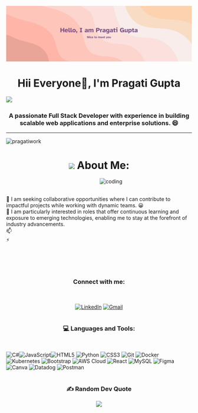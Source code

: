 ![logo](https://github.com/pragatiwork/pragatiwork/blob/main/pragati_intro.png)


<h1 align="center">Hii Everyone👋, I'm Pragati Gupta</h1>
<img src="https://user-images.githubusercontent.com/73097560/115834477-dbab4500-a447-11eb-908a-139a6edaec5c.gif">
<h3 align="center">A passionate Full Stack Developer with experience in building scalable web applications and enterprise solutions. 😄</h3>

---
<p align="left"> <img src="https://komarev.com/ghpvc/?username=pragatiwork&label=Profile%20views&color=0e75b6&style=flat" alt="pragatiwork" /> </p>
<h1 align="center"> <img src="https://github.com/TheDudeThatCode/TheDudeThatCode/blob/master/Assets/Developer.gif" width="45" align="center" /> About Me:</h1>
<img align ="right" alt="coding" width="250" src="https://media.giphy.com/media/paTz7UZbPfTZFRYnnB/giphy.gif">


<br><br>

🌱 I am seeking collaborative opportunities where I can contribute to impactful projects while working with dynamic teams. 😀<br>💬 I am particularly interested in roles that offer continuous learning and exposure to emerging technologies, enabling me to stay at the forefront of industry advancements.<br>📫 <br>⚡ 
<br>
<br>
<br>
<br>
# <h3 align="center">Connect with me:</h3><br>
<p align="center">
<a href="https://www.linkedin.com/in/pragatiatwork/?trk=opento_sprofile_goalscard" target="_blank"><img align="center" src="https://www.vectorlogo.zone/logos/linkedin/linkedin-icon.svg" alt="LinkedIn" height="30"/></a>
<a href="mailto:pragatiwork93@gmail.com">
<img align="center" alt="Gmail" src="https://www.vectorlogo.zone/logos/gmail/gmail-icon.svg" height="30" /></a>
</p>

# <h3 align="center">💻 Languages and Tools:</h3><br>
![C#](https://img.shields.io/badge/c%23-%2300599C.svg?style=for-the-badge&logo=csharp&logoColor=white)![JavaScript](https://img.shields.io/badge/javascript-%23323330.svg?style=for-the-badge&logo=javascript&logoColor=%23F7DF1E)![HTML5](https://img.shields.io/badge/html5-%23E34F26.svg?style=for-the-badge&logo=html5&logoColor=white) ![Python](https://img.shields.io/badge/python-3670A0?style=for-the-badge&logo=python&logoColor=ffdd54) ![CSS3](https://img.shields.io/badge/css3-%231572B6.svg?style=for-the-badge&logo=css3&logoColor=white)  ![Git](https://img.shields.io/badge/git-%23F05033.svg?style=for-the-badge&logo=git&logoColor=white)  ![Docker](https://img.shields.io/badge/docker-%230db7ed.svg?style=for-the-badge&logo=docker&logoColor=white)  ![Kubernetes](https://img.shields.io/badge/kubernetes-%23326ce5.svg?style=for-the-badge&logo=kubernetes&logoColor=white) ![Bootstrap](https://img.shields.io/badge/bootstrap-%23563D7C.svg?style=for-the-badge&logo=bootstrap&logoColor=white)  ![AWS Cloud](https://img.shields.io/badge/aws-%23FF9900.svg?style=for-the-badge&logo=amazonaws&logoColor=white)  ![React](https://img.shields.io/badge/react-%2320232a.svg?style=for-the-badge&logo=react&logoColor=%2361DAFB)  ![MySQL](https://img.shields.io/badge/mysql-%2300f.svg?style=for-the-badge&logo=mysql&logoColor=white)  ![Figma](https://img.shields.io/badge/figma-%23F24E1E.svg?style=for-the-badge&logo=figma&logoColor=white)  ![Canva](https://img.shields.io/badge/Canva-%2300C4CC.svg?style=for-the-badge&logo=Canva&logoColor=white) ![Datadog](https://img.shields.io/badge/datadog-%23662EFF.svg?style=for-the-badge&logo=datadog&logoColor=white)   ![Postman](https://img.shields.io/badge/Postman-FF6C37?style=for-the-badge&logo=postman&logoColor=white)
<br>



 
# <h3 align="center">✍️ Random Dev Quote </h3>
<p align="center"><img src="https://quotes-github-readme.vercel.app/api?type=horizontal&theme=radical"></img></p>






  
